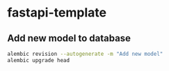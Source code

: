 # fastapi-template



## Add new model to database

```bash
alembic revision --autogenerate -m "Add new model"
alembic upgrade head
```